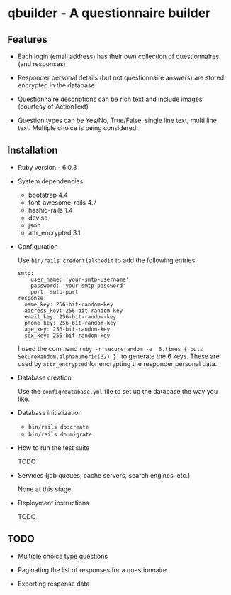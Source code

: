 # qbuilder - A questionnaire builder

## Features

* Each login (email address) has their own collection of questionnaires (and responses)

* Responder personal details (but not questionnaire answers) are stored encrypted in the database

* Questionnaire descriptions can be rich text and include images (courtesy of ActionText)

* Question types can be Yes/No, True/False, single line text, multi line text. Multiple choice is being considered.

## Installation

* Ruby version - 6.0.3

* System dependencies
  - bootstrap 4.4
  - font-awesome-rails 4.7
  - hashid-rails 1.4
  - devise
  - json
  - attr_encrypted 3.1

* Configuration

  Use `bin/rails credentials:edit` to add the following entries:

  ```
  smtp:
      user_name: 'your-smtp-username'
      password: 'your-smtp-password'
      port: smtp-port
  response:
    name_key: 256-bit-random-key
    address_key: 256-bit-random-key
    email_key: 256-bit-random-key
    phone_key: 256-bit-random-key
    age_key: 256-bit-random-key
    sex_key: 256-bit-random-key
  ```
  I used the command `ruby -r securerandom -e '6.times { puts SecureRandom.alphanumeric(32) }'` to generate the 6 keys. These are used by `attr_encrypted` for encrypting the responder personal data.

* Database creation

  Use the `config/database.yml` file to set up the database the way you like.

* Database initialization
  - `bin/rails db:create`
  - `bin/rails db:migrate`

* How to run the test suite

  TODO

* Services (job queues, cache servers, search engines, etc.)

  None at this stage

* Deployment instructions

  TODO

## TODO

  * Multiple choice type questions

  * Paginating the list of responses for a questionnaire

  * Exporting response data
